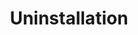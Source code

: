 ---
title: "Uninstallation"
linkTitle: "Uninstallation"
description: Uninstallation of Dell CSM modules using helm
weight: 1
---